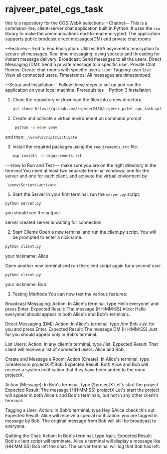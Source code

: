 # rajveer_patel_cgs_task
this is a repository for the CGS WebX selections
--Chatnet--
This is a command-line, client-server chat application built in Python. It uses the `rsa` library to make the communications end-to-end encrypted. The application supports public brodcast direct messages(DM) and private chat rooms

--Features--
End to End Encryption: Utilizes RSA asymmetric encryption to secure all messages.
Real time messaging: using sockets and threading for instant message delivery.
Broadcast: Send messages to all the users.
Direct Messaging (DM): Send a private message to a specific user.
Private Chat Rooms: Create chat rooms with specific users.
User Tagging: 
user List: View all connected users.
Timestamps: All messages are timestamped.

--Setup and Installation-- 
Follow these steps to set up and run the application on your local machine.
Prerequisites
--Python 3
Installation
1.  Clone the repository or download the files into a new directory.
    ```bash
    git clone https://github.com/rajveer2450/rajveer_patel_cgs_task.git cd <repository-directory>
    ```
2.  Create and activate a virtual environment on command prompt
    ```bash
     python -m venv venv
    ```
and then:
     ```
     .\venv\Scripts\activate
     ```

3.  Install the required packages using the `requirements.txt` file.

    ```bash
    pip install -r requirements.txt
    ```



---How to Run and Test--- 
make sure you are on the right directory in the terminal
You need at least two separate terminal windows: one for the server and one for each client.
and activate the virtual enviorment by
```
.\venv\Scripts\activate
```

1. Start the Server
In your first terminal, run the `server.py` script.
```bash
python server.py
```
you should see the output:

server created
server is waiting for connection

2. Start Clients
Open a new terminal and run the client.py script. You will be prompted to enter a nickname.
```Bash
python client.py
```
your nickname: Alice

Open another new terminal and run the client script again for a second user.
```Bash
python client.py
```
your nickname: Bob

3. Testing Methods
You can now test the various features:

Broadcast Messaging:
Action: In Alice's terminal, type Hello everyone! and press Enter.
Expected Result: The message [HH:MM:SS] Alice: Hello everyone! should appear in both Alice's and Bob's terminals.

Direct Messaging (DM):
Action: In Alice's terminal, type /dm Bob Just for you and press Enter.
Expected Result: The message DM [HH:MM:SS] Just for you should appear only in Bob's terminal.

List Users:
Action: In any client's terminal, type /list.
Expected Result: That client will receive a list of connected users: Alice and Bob.

Create and Message a Room:
Action (Create): In Alice's terminal, type /createroom projectX @Bob.
Expected Result: Both Alice and Bob will receive a system notification that they have been added to the room projectX.

Action (Message): In Bob's terminal, type @projectX Let's start the project.
Expected Result: The message [HH:MM:SS] projectX Let's start the project will appear in both Alice's and Bob's terminals, but not in any other client's terminal.

Tagging a User:
Action: In Bob's terminal, type Hey $Alice check this out.
Expected Result: Alice will receive a special notification: you are tagged in message by Bob. The original message from Bob will still be broadcast to everyone.

Quitting the Chat:
Action: In Bob's terminal, type /quit.
Expected Result: Bob's client script will terminate. Alice's terminal will display a message like [HH:MM:SS] Bob left the chat. The server terminal will log that Bob has left.
